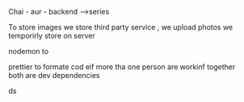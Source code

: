 Chai - aur - backend -->series

To store images we store third party service , we upload photos we temporirly store on server 

nodemon to 

prettier  to formate cod eif more tha one person are workinf together  
both are dev dependencies 

ds